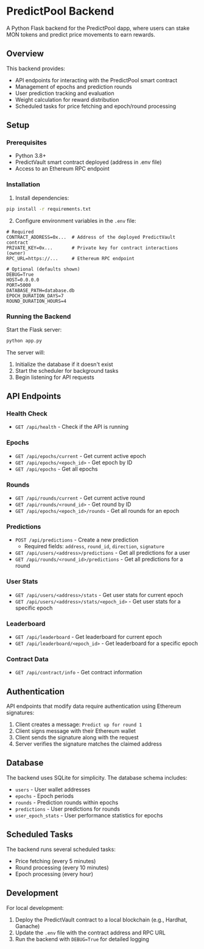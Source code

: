 # PredictPool Backend

A Python Flask backend for the PredictPool dapp, where users can stake MON tokens and predict price movements to earn rewards.

## Overview

This backend provides:
- API endpoints for interacting with the PredictPool smart contract
- Management of epochs and prediction rounds
- User prediction tracking and evaluation
- Weight calculation for reward distribution
- Scheduled tasks for price fetching and epoch/round processing

## Setup

### Prerequisites

- Python 3.8+
- PredictVault smart contract deployed (address in .env file)
- Access to an Ethereum RPC endpoint

### Installation

1. Install dependencies:

```bash
pip install -r requirements.txt
```

2. Configure environment variables in the `.env` file:

```
# Required
CONTRACT_ADDRESS=0x...  # Address of the deployed PredictVault contract
PRIVATE_KEY=0x...       # Private key for contract interactions (owner)
RPC_URL=https://...     # Ethereum RPC endpoint

# Optional (defaults shown)
DEBUG=True
HOST=0.0.0.0
PORT=5000
DATABASE_PATH=database.db
EPOCH_DURATION_DAYS=7
ROUND_DURATION_HOURS=4
```

### Running the Backend

Start the Flask server:

```bash
python app.py
```

The server will:
1. Initialize the database if it doesn't exist
2. Start the scheduler for background tasks
3. Begin listening for API requests

## API Endpoints

### Health Check
- `GET /api/health` - Check if the API is running

### Epochs
- `GET /api/epochs/current` - Get current active epoch
- `GET /api/epochs/<epoch_id>` - Get epoch by ID
- `GET /api/epochs` - Get all epochs

### Rounds
- `GET /api/rounds/current` - Get current active round
- `GET /api/rounds/<round_id>` - Get round by ID
- `GET /api/epochs/<epoch_id>/rounds` - Get all rounds for an epoch

### Predictions
- `POST /api/predictions` - Create a new prediction
  - Required fields: `address`, `round_id`, `direction`, `signature`
- `GET /api/users/<address>/predictions` - Get all predictions for a user
- `GET /api/rounds/<round_id>/predictions` - Get all predictions for a round

### User Stats
- `GET /api/users/<address>/stats` - Get user stats for current epoch
- `GET /api/users/<address>/stats/<epoch_id>` - Get user stats for a specific epoch

### Leaderboard
- `GET /api/leaderboard` - Get leaderboard for current epoch
- `GET /api/leaderboard/<epoch_id>` - Get leaderboard for a specific epoch

### Contract Data
- `GET /api/contract/info` - Get contract information

## Authentication

API endpoints that modify data require authentication using Ethereum signatures:

1. Client creates a message: `Predict up for round 1`
2. Client signs message with their Ethereum wallet
3. Client sends the signature along with the request
4. Server verifies the signature matches the claimed address

## Database

The backend uses SQLite for simplicity. The database schema includes:

- `users` - User wallet addresses
- `epochs` - Epoch periods
- `rounds` - Prediction rounds within epochs
- `predictions` - User predictions for rounds
- `user_epoch_stats` - User performance statistics for epochs

## Scheduled Tasks

The backend runs several scheduled tasks:

- Price fetching (every 5 minutes)
- Round processing (every 10 minutes)
- Epoch processing (every hour)

## Development

For local development:

1. Deploy the PredictVault contract to a local blockchain (e.g., Hardhat, Ganache)
2. Update the `.env` file with the contract address and RPC URL
3. Run the backend with `DEBUG=True` for detailed logging
